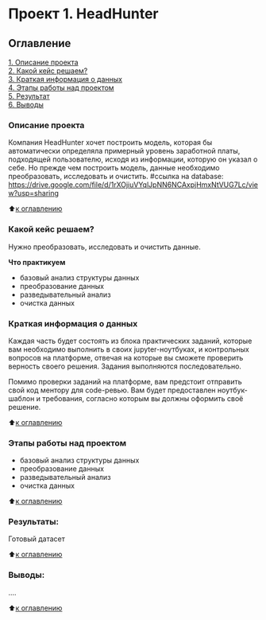 # Проект 1. HeadHunter

## Оглавление  
[1. Описание проекта](.README.md#Описание-проекта)  
[2. Какой кейс решаем?](.README.md#Какой-кейс-решаем)  
[3. Краткая информация о данных](.README.md#Краткая-информация-о-данных)  
[4. Этапы работы над проектом](.README.md#Этапы-работы-над-проектом)  
[5. Результат](.README.md#Результат)    
[6. Выводы](.README.md#Выводы) 

### Описание проекта    
Компания HeadHunter хочет построить модель, которая бы автоматически определяла примерный уровень заработной платы, подходящей пользователю, исходя из информации, которую он указал о себе. Но прежде чем построить модель, данные необходимо преобразовать, исследовать и очистить.
#ссылка на database: https://drive.google.com/file/d/1rXOjiuVYqlJpNN6NCAxpjHmxNtVUG7Lc/view?usp=sharing


:arrow_up:[к оглавлению](_)


### Какой кейс решаем?    
Нужно преобразовать, исследовать и очистить данные.

**Что практикуем**     
- базовый анализ структуры данных
- преобразование данных
- разведывательный анализ
- очистка данных

### Краткая информация о данных
Каждая часть будет состоять из блока практических заданий, которые вам необходимо выполнить в своих jupyter-ноутбуках, и контрольных вопросов на платформе, отвечая на которые вы сможете проверить верность своего решения. Задания выполняются последовательно.

Помимо проверки заданий на платформе, вам предстоит отправить свой код ментору для code-ревью. Вам будет предоставлен ноутбук-шаблон и требования, согласно которым вы должны оформить своё решение.
  
:arrow_up:[к оглавлению](.README.md#Оглавление)


### Этапы работы над проектом  
- базовый анализ структуры данных
- преобразование данных
- разведывательный анализ
- очистка данных

:arrow_up:[к оглавлению](.README.md#Оглавление)


### Результаты:  
Готовый датасет

:arrow_up:[к оглавлению](.README.md#Оглавление)


### Выводы:  
....

:arrow_up:[к оглавлению](.README.md#Оглавление)
